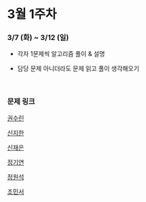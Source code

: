 # 3월 1주차

### 3/7 (화) ~ 3/12 (일)

- 각자 1문제씩 알고리즘 풀이 & 설명

- 담당 문제 아니더라도 문제 읽고 풀이 생각해오기
<br>


### 문제 링크

[권수린](https://www.acmicpc.net/problem/24479)

[신지한](https://www.acmicpc.net/problem/7569)

[신재은](https://www.acmicpc.net/problem/7562)

[정기연](https://school.programmers.co.kr/learn/courses/30/lessons/148652)

[정원석](https://www.acmicpc.net/problem/21608)

[조민서](https://www.acmicpc.net/problem/12852)

